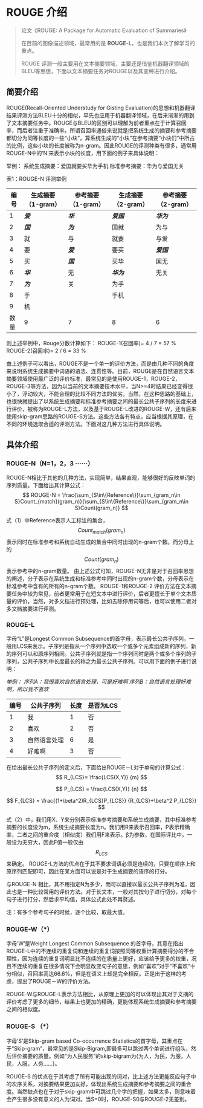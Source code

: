 # ROUGE 介绍

> 论文《ROUGE: A Package for Automatic Evaluation of Summaries》
>
> 在目前的图像描述领域，最常用的是 **ROUGE-L**，也是我们本次了解学习的重点。
>
> ROUGE 评测一般主要用在文本摘要领域，主要还是借鉴机器翻译领域的BLEU等思想，下面以文本摘要任务对ROUGE以及其变种进行介绍。



## 简要介绍

ROUGE(Recall-Oriented Understudy for Gisting Evaluation)的思想和机器翻译结果评测方法BLEU十分的相似，早先也应用于机器翻译领域，在后来渐渐的用到了文本摘要任务中。ROUGE与BLEU的区别可以理解为前者重点在于计算召回率，而后者注重于准确率。所谓召回率通俗来说就是把系统生成的摘要和参考摘要都切分为同等长度的一些“小块”，算系统生成的“小块”在参考摘要“小块们”中所占的比例，这些小块的长度被称为n-gram。因此ROUGE的评测种类有很多，通常用ROUGE-N中的‘N’来表示小块的长度，用下面的例子来具体说明：

举例：
系统生成摘要：爱国就要买华为手机
标准参考摘要：华为与爱国无关

表1：ROUGE-N 评测举例

| 编号 | 生成摘要（1-gram） | 参考摘要（1-gram） | 生成摘要（2-gram） | 参考摘要（2-gram） |
| ---- | ------------------ | ------------------ | ------------------ | ------------------ |
| 1    | ***爱***           | ***华***           | ***爱国***         | ***华为***         |
| 2    | ***国***           | ***为***           | 国就               | 为与               |
| 3    | 就                 | 与                 | 就要               | 与爱               |
| 4    | 要                 | ***爱***           | 要买               | ***爱国***         |
| 5    | 买                 | ***国***           | 买华               | 国无               |
| 6    | ***华***           | 无                 | ***华为***         | 无关               |
| 7    | ***为***           | 关                 | 为手               |                    |
| 8    | 手                 |                    | 手机               |                    |
| 9    | 机                 |                    |                    |                    |
| 数量 | 9                  | 7                  | 8                  | 6                  |



则上述举例中，Rouge分数计算如下：
ROUGE-1(召回率)= 4 / 7 = 57 %
ROUGE-2(召回率)= 2 / 6 = 33 %

由上述例子可以看出，ROUGE不是一个单一的评价方法，而是由几种不同的角度来说明系统生成摘要中词语的语法、连贯性等。目前，ROUGE是在自然语言文本摘要领域使用最广泛的评价标准，最常见的是使用ROUGE-1，ROUGE-2，ROUGE-3等方法，因为以当前的文本摘要技术水平，当N>=4时结果已经变得很小了，浮动较大，不能合理的比较不同方法的优劣。当然，在这种思路的基础上，也很快就提出了以系统生成摘要和标准参考摘要之间的最长公共子序列的长度来进行评价，被称为ROUGE-L方法，以及基于ROUGE-L改进的ROUGE-W，还有后来使用skip-gram思路的ROUGE-S方法。这些方法各有特点，应当根据其原理，在不同的环境选取合适的评测方法。下面对这几种方法进行具体说明。



## 具体介绍

### ROUGE-N（N=1，2，3 ······）

ROUGE-N相比于其他的几种方法，实现简单，结果直观，能够很好的反映单词的序列质量。下面给出其计算公式：
$$
ROUGE-N = \frac{\sum_{S\in\{Reference\}}\sum_{gram_n\in S}Count_{match}(gram_n)}{\sum_{S\in\{Reference\}}\sum_{gram_n\in S}Count(gram_n)}
$$


式（1）中Reference表示人工标注的集合，$$Count_{match}(gram_n)$$表示同时在标准参考和系统自动生成的集合中同时出现的n-gram个数。而分母上的$$Count(gram_n)$$表示参考中的n-gram数量。
由上述公式可知，ROUGE-N无非是对于召回率思想的阐述，分子表示在系统生成和标准参考中同时出现的n-gram个数，分母表示在标准参考中含有的所有的n-gram个数。
ROUGE-1和ROUGE-2 评价方法在文本摘要任务中较为常见，前者更常用于在短文本中进行评价，后者更擅长于单个文本质量的评价，当然，对多文档进行预处理，比如去除停用词等后，也可以使用二者对多文档摘要进行评测。

### ROUGE-L

字母“L”是Longest Common Subsequence的首字母，表示最长公共子序列，一般用LCS来表示。子序列是指从一个序列中选取一个或多个元素组成新的序列，新的序列可以和原序列相同。公共子序列就是指一个序列同时是两个或多个序列的子序列，公共子序列中长度最长的称之为最长公共子序列。可以用下面的例子进行说明：

*举例：*
*序列A：我很喜欢自然语言处理，可是好难啊*
*序列B：自然语言处理好难啊，所以我不喜欢*

| 编号 | 公共子序列   | 长度 | 是否为LCS |
| ---- | ------------ | ---- | --------- |
| 1    | 我           | 1    | 否        |
| 2    | 喜欢         | 2    | 否        |
| 3    | 自然语言处理 | 6    | 是        |
| 4    | 好难啊       | 3    | 否        |

在给出最长公共子序列的定义后，下面给出ROUGE－L对于单句的计算公式：
$$
R_{LCS}= \frac{LCS(X,Y)}  {m}
$$

$$
P_{LCS} = \frac{LCS(X,Y)}   {n}
$$


$$
F_{LCS} = \frac{(1+\beta^2)R_{LCS}P_{LCS}}   {R_{LCS}+\beta^2 P_{LCS}}
$$

式（2）中，我们用X、Y来分别表示标准参考摘要和系统生成摘要，其中标准参考摘要的长度设为m，系统生成摘要长度为n。我们用R来表示召回率，P表示精确率，二者之间的重合度（相似度）我们用F来表示。β为参数，在国际评比中，一般设为无穷大，因此F值一般仅由$$R_{LCS}$$来确定。
ROUGE-L方法的优点在于其不要求词语必须是连续的，只要在顺序上和原序列匹配即可，因此在某方面可以说是对于生成摘要的语序的打分。

与ROUGE-N 相比，其不用指定N为多少，而可以直接以最长公共子序列为准，因此也是一种比较常用的评价方法。对于长文本，一般对其按句子进行切分，对每个句子进行打分，然后求平均值，具体公式此处不再赘述。

注：有多个参考句子的时候，逐个比较，取最大值。



### ROUGE-W（*）

字母‘W’是Weight Longest Common Subsequence 的首字母，其意在指出ROUGE-L中的不连续的重复词和连续的重复词按照同等权重计算摘要得分的不合理性，因为连续的重复词明显比不连续的在质量上更好，应该给予更多的权重，况且不连续的重复在很多情况下会明显改变句子的意思，例如“喜欢”对于“不喜欢”十分相似，召回率高达66.6%，但是在语义上却是完全相反。正是出于这样的考虑，提出了ROUGE－W的评价方法。

ROUGE-W与ROUGE-L表示方法相比，从原理上更加的可以体现出其对于文摘的评价考虑了更多的细节，结果上也更加的精确，更能体现系统生成摘要和参考摘要之间的相似度。

### ROUGE-S （*）

字母‘S’是Skip-gram based Co-occurrence Statistics的首字母，其重点在于“Skip-gram”，最常见的是Skip-Bigram,即最多可以跳过两个单词进行组队，然后评价摘要的质量。例如“为人民服务”的skip-bigram为{为人，为民，为服，人民，人服，人务……}。

ROUGE-S 的优点在于其考虑了所有可能出现的词对，比上述方法更能反应句子中的次序关系，对摘要结果更加友好，体现出系统生成摘要和参考摘要之间的重合度。当然缺点也在于对于skip-gram中可跳过几个字的把握，如果太多，则意味着会产生很多没有意义的人为词对。当S=0时，ROUGE-S0与ROUGE-2无差别。



